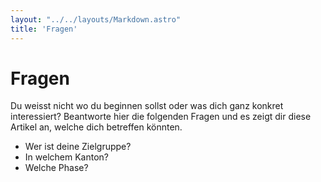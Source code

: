 ```yaml
---
layout: "../../layouts/Markdown.astro"
title: 'Fragen'
---
```


# Fragen

Du weisst nicht wo du beginnen sollst oder was dich ganz konkret interessiert? Beantworte hier die folgenden Fragen
und es zeigt dir diese Artikel an, welche dich betreffen könnten.

- Wer ist deine Zielgruppe?
- In welchem Kanton?
- Welche Phase?

